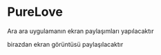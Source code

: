 # PureLove
Ara ara uygulamanın ekran paylaşımları yapılacaktır

birazdan ekran görüntüsü paylaşılacaktır
